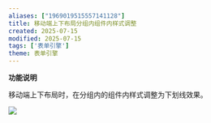 ```yaml
---
aliases: ["1969019515557141128"]
title: 移动端上下布局分组内组件内样式调整
created: 2025-07-15
modified: 2025-07-15
tags: ['表单引擎']
theme: 表单引擎
---
```


**功能说明**

移动端上下布局时，在分组内的组件内样式调整为下划线效果。

![](https://myhelpdoc.oss-cn-heyuan.aliyuncs.com/mdimages/7ed7e72b14a2cb978814111403cc6d83.jpg)